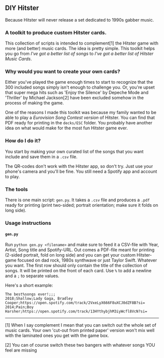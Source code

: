 ## DIY Hitster

Because Hitster will never release a set dedicated to 1990s gabber music.

### A toolkit to produce custom Hitster cards.

This collection of scripts is intended to complement[1] the Hitster game with more (and better) music cards. The idea is pretty simple. This toolkit helps you go from _I've got a better list of songs_ to _I've got a better list of Hitster Music Cards_.

### Why would you want to create your own cards?

Either you've played the game enough times to start to recognize that the 300 included songs simply isn't enough to challenge you. Or, you're upset that super mega hits such as 'Enjoy the Silence' by Depeche Mode and 'Thriller' by Michael Jackson[2] have been excluded somehow in the process of making the game.

One of the reasons I made this toolkit was because my family wanted to be able to play a _Eurovision Song Contest version_ of Hitster. You can find that PDF ready for printing in the `decks/ESC` folder. You probably have another idea on what would make for the most fun Hitster game ever.

### How do I do it?

You start by making your own curated list of the songs that you want include and save them in a `.csv` file.

The QR-codes don't work with the Hitster app, so don't try. Just use your phone's camera and you'll be fine. You still need a Spotify app and account to play.

### The tools

There is one main script: `gen.py`. It takes a `.csv` file and produces a `.pdf` ready for printing (print two-sided; portrait orientation; make sure it folds on long side).

### Usage instructions

#### `gen.py`

Run `python gen.py <filename>` and make sure to feed it a CSV-file with Year, Artist, Song title and Spotify-URL. Out comes a PDF-file meant for printing (2-sided portrait, fold on long side) and you can get your custom Hitster-game focused on dad rock, 1980s synthwave or just Taylor Swift. Whatever you want. The first row should only contain the title of the collection of songs. It will be printed on the front of each card. Use `%` to add a newline and a `;` to separate values.

Here's a short example:

```
The best%songs ever!;;;
2018;Shallow;Lady Gaga, Bradley Cooper;https://open.spotify.com/track/2VxeLyX666F8uXCJ0dZF8B?si=
2014;Pain;Boy Harsher;https://open.spotify.com/track/13HYthybjhM3iyWcfl8VcN?si=
```

---

[1] When I say complement I mean that you can switch out the whole set of music cards. Your own 'cut-out from printed paper' version won't mix well with the laminated ones you get with the game box.

[2] You can of course switch these two bangers with whatever songs YOU feel are missing